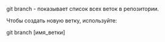 git branch - показывает список всех веток в репозитории.

Чтобы создать новую ветку, используйте:

git branch [имя_ветки]